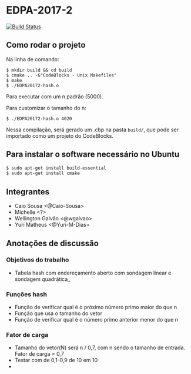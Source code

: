 # EDPA-2017-2
[![Build Status](https://travis-ci.org/Yuri-M-Dias/EDPA-2017-2.svg?branch=master)](https://travis-ci.org/Yuri-M-Dias/EDPA-2017-2)

## Como rodar o projeto

Na linha de comando:

``` shell
$ mkdir build && cd build
$ cmake .. -G"CodeBlocks - Unix Makefiles"
$ make
$ ./EDPA20172-hash.o
```
Para executar com um n padrão (5000).

Para customizar o tamanho do n:

``` shell
$ ./EDPA20172-hash.o 4020
```

Nessa compilação, será gerado um .cbp na pasta `build/`, que pode ser importado como um projeto do CodeBlocks.

## Para instalar o software necessário no Ubuntu

``` bash
$ sudo apt-get install build-essential
$ sudo apt-get install cmake
```

## Integrantes
* Caio Sousa <@Caio-Sousa>
* Michelle <?>
* Wellington Galvão <@wgalvao>
* Yuri Matheus <@Yuri-M-Dias>

## Anotações de discussão

### Objetivos do trabalho

* Tabela hash com endereçamento aberto com sondagem linear e sondagem quadrática_

### Funções hash

* Função de verificar qual é o próximo número primo maior do que n
* Função que usa o tamanho do vetor
* Função de verificar qual é o número primo anterior menor do que n

### Fator de carga
* Tamanho do vetor(N) será n / 0,7, com n sendo o tamanho de entrada. Fator de carga = 0,7
* Testar com de 0,1-0,9 de 10 em 10
* 

